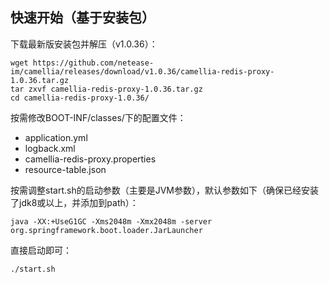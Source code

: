 
## 快速开始（基于安装包）

下载最新版安装包并解压（v1.0.36）：
```
wget https://github.com/netease-im/camellia/releases/download/v1.0.36/camellia-redis-proxy-1.0.36.tar.gz
tar zxvf camellia-redis-proxy-1.0.36.tar.gz
cd camellia-redis-proxy-1.0.36/
```
按需修改BOOT-INF/classes/下的配置文件：
* application.yml
* logback.xml
* camellia-redis-proxy.properties
* resource-table.json

按需调整start.sh的启动参数（主要是JVM参数），默认参数如下（确保已经安装了jdk8或以上，并添加到path）：
```
java -XX:+UseG1GC -Xms2048m -Xmx2048m -server org.springframework.boot.loader.JarLauncher
```
直接启动即可：
```
./start.sh
```